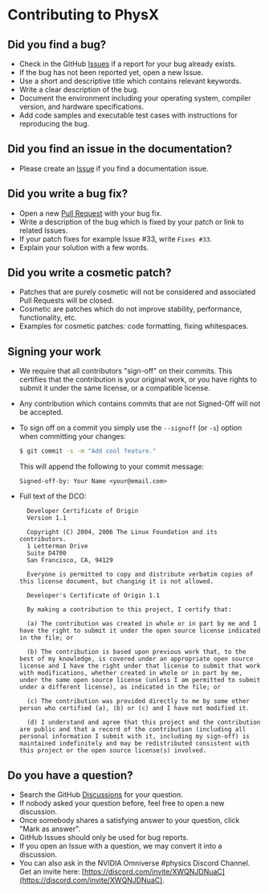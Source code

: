 # Contributing to PhysX

## Did you find a bug?

* Check in the GitHub [Issues](https://github.com/NVIDIA-Omniverse/PhysX/issues) if a report for your bug already exists.
* If the bug has not been reported yet, open a new Issue.
* Use a short and descriptive title which contains relevant keywords.
* Write a clear description of the bug.
* Document the environment including your operating system, compiler version, and hardware specifications.
* Add code samples and executable test cases with instructions for reproducing the bug.

## Did you find an issue in the documentation?

* Please create an [Issue](https://github.com/NVIDIA-Omniverse/PhysX/issues/) if you find a documentation issue.

## Did you write a bug fix?

* Open a new [Pull Request](https://github.com/NVIDIA-Omniverse/PhysX/pulls) with your bug fix.
* Write a description of the bug which is fixed by your patch or link to related Issues.
* If your patch fixes for example Issue #33, write `Fixes #33`.
* Explain your solution with a few words.

## Did you write a cosmetic patch?

* Patches that are purely cosmetic will not be considered and associated Pull Requests will be closed.
* Cosmetic are patches which do not improve stability, performance, functionality, etc.
* Examples for cosmetic patches: code formatting, fixing whitespaces.

## Signing your work

* We require that all contributors "sign-off" on their commits. This certifies that the contribution is your original work, or you have rights to submit it under the same license, or a compatible license.

* Any contribution which contains commits that are not Signed-Off will not be accepted.

* To sign off on a commit you simply use the `--signoff` (or `-s`) option when committing your changes:
  ```bash
  $ git commit -s -m "Add cool feature."
  ```
  This will append the following to your commit message:
  ```
  Signed-off-by: Your Name <your@email.com>
  ```

* Full text of the DCO:

  ```
    Developer Certificate of Origin
    Version 1.1
    
    Copyright (C) 2004, 2006 The Linux Foundation and its contributors.
    1 Letterman Drive
    Suite D4700
    San Francisco, CA, 94129
    
    Everyone is permitted to copy and distribute verbatim copies of this license document, but changing it is not allowed.
  ```

  ```
    Developer's Certificate of Origin 1.1
    
    By making a contribution to this project, I certify that:
    
    (a) The contribution was created in whole or in part by me and I have the right to submit it under the open source license indicated in the file; or
    
    (b) The contribution is based upon previous work that, to the best of my knowledge, is covered under an appropriate open source license and I have the right under that license to submit that work with modifications, whether created in whole or in part by me, under the same open source license (unless I am permitted to submit under a different license), as indicated in the file; or
    
    (c) The contribution was provided directly to me by some other person who certified (a), (b) or (c) and I have not modified it.
    
    (d) I understand and agree that this project and the contribution are public and that a record of the contribution (including all personal information I submit with it, including my sign-off) is maintained indefinitely and may be redistributed consistent with this project or the open source license(s) involved.
  ```

## Do you have a question?

* Search the GitHub [Discussions](https://github.com/NVIDIA-Omniverse/PhysX/discussions/) for your question.
* If nobody asked your question before, feel free to open a new discussion.
* Once somebody shares a satisfying answer to your question, click "Mark as answer".
* GitHub Issues should only be used for bug reports. 
* If you open an Issue with a question, we may convert it into a discussion.
* You can also ask in the NVIDIA Omniverse #physics Discord Channel. Get an invite here: [https://discord.com/invite/XWQNJDNuaC](https://discord.com/invite/XWQNJDNuaC).
